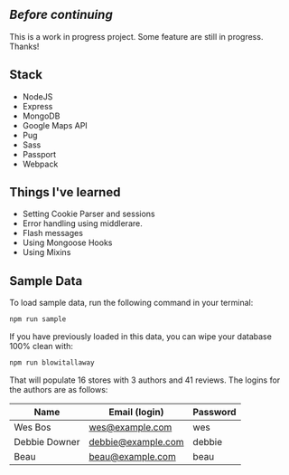 ## _Before continuing_
This is a work in progress project. Some feature are still in progress. Thanks!

## Stack

- NodeJS
- Express
- MongoDB
- Google Maps API
- Pug
- Sass
- Passport
- Webpack

## Things I've learned
- Setting Cookie Parser and sessions
- Error handling using middlerare.
- Flash messages
- Using Mongoose Hooks
- Using Mixins

## Sample Data

To load sample data, run the following command in your terminal:

```bash
npm run sample
```

If you have previously loaded in this data, you can wipe your database 100% clean with:

```bash
npm run blowitallaway
```

That will populate 16 stores with 3 authors and 41 reviews. The logins for the authors are as follows:

|Name|Email (login)|Password|
|---|---|---|
|Wes Bos|wes@example.com|wes|
|Debbie Downer|debbie@example.com|debbie|
|Beau|beau@example.com|beau|


